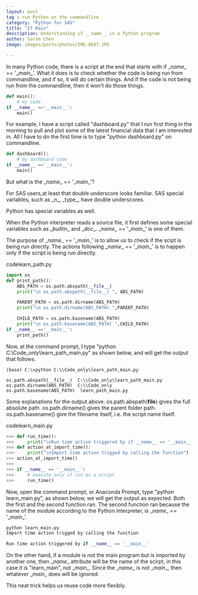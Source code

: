 ```yaml
---
layout: post
tag : run Python on the commandline
category: "Python for SAS"
title: "If Main"
description: Understanding if __name__ in a Python program
author: Sarah Chen
image: images/posts/photos/IMG-0687.JPG

---
```

In many Python code, there is a script at the end that starts with  <span class="coding">if \__name__ == '\__main__'</span>.  What it does is to check whether the code is being run from commandline, and if so, it will do certain things.  And if the code is not being run from the commandline, then it won't do those things. 

```python
def main():
    # my code
if __name__ =='__main__':
    main()
```

For example, I have a script called "dashboard.py" that I run first thing in the morning to pull and plot some of the latest financial data that I am interested in.  All I have to do the first time is to type "python dashboard.py" on commandline. 
```python
def dashboard():
    # my dashboard code
if __name__ =='__main__':
    main()
```

But what is the <span class="coding">\__name__ == '\__main__'</span>? 

For SAS users,at least that double underscore looks familiar.  SAS special variables, such as <span class="coding">\__n__</span>, <span class="coding">\_type_</span>, have double underscores.  

Python has special variables as well.    

When the Python interpreter reads a source file, it first defines some special variables such as <span class="coding">\__builtin__</span> and <span class="coding">\__doc__</span>. <span class="coding">\__name__ == '\__main__'</span> is one of them.

The purpose of <span class="coding">\__name__ == '\__main__'</span> is to allow us to check if the scipt is being run directly.  The actions following <span class="coding">\__name__ == '\__main__'</span> is to happen only if the script is being run directly.  

<div class="code-head"><span>code</span>learn_path.py</div>

```python
import os
def print_path():
    ABS_PATH = os.path.abspath(__file__)
    print("\n os.path.abspath(__file__) ", ABS_PATH)

    PARENT_PATH = os.path.dirname(ABS_PATH)
    print("\n os.path.dirname(ABS_PATH) ",PARENT_PATH)

    CHILD_PATH = os.path.basename(ABS_PATH)
    print("\n os.path.basename(ABS_PATH) ",CHILD_PATH)
if __name__ =='__main__':
    print_path()
```

Now, at the command prompt, I type "python C:\\Code_only\learn_path_main.py" as shown below, and will get the output that follows.
```
(base) C:\>python C:\\Code_only\learn_path_main.py
```

```
os.path.abspath(__file__)  C:\\Code_only\learn_path_main.py
os.path.dirname(ABS_PATH)  C:\\Code_only
os.path.basename(ABS_PATH)  learn_path_main.py
```

Some explanations for the output above.  <span class="coding">os.path.abspath(__file__)</span> gives the full absolute path.  <span class="coding">os.path.dirname()</span> gives the parent folder path. <span class="coding">os.path.basename()</span> give the filename itself, i.e. the script name itself.


<div class="code-head"><span>code</span>learn_main.py</div>

```python
>>> def run_time():
>>>     print("\nRun time action triggered by if __name__ == '__main__'")
>>> def action_at_import_time():
>>>     print("\nImport time action trigged by calling the function")
>>> action_at_import_time()
>>>
>>> if __name__ == '__main__':
>>>     # execute only if run as a script
>>>     run_time()
```

Now, open the command prompt, or Anaconda Prompt, type "python learn_main.py", as shown below, we will get the output as expected. Both the first and the second function ran.  The second function ran because the name of the module according to the Python interpreter, is <span class="coding">\__name__ == '\__main__'</span>. 

```python
python learn_main.py
Import time action trigged by calling the function

Run time action triggered by if __name__ == '__main__'
```

On the other hand, if a module is not the main program but is imported by another one, then <span class="coding">\__name__</span> attribute will be the name of the scirpt, in this case it is "learn_main", not <span class="coding">\__main__</span>.  Since the <span class="coding">\__name__</span> is not \__main__, then whatever \__main__ does will be ignored. 

This neat trick helps us reuse code more flexibly.  
